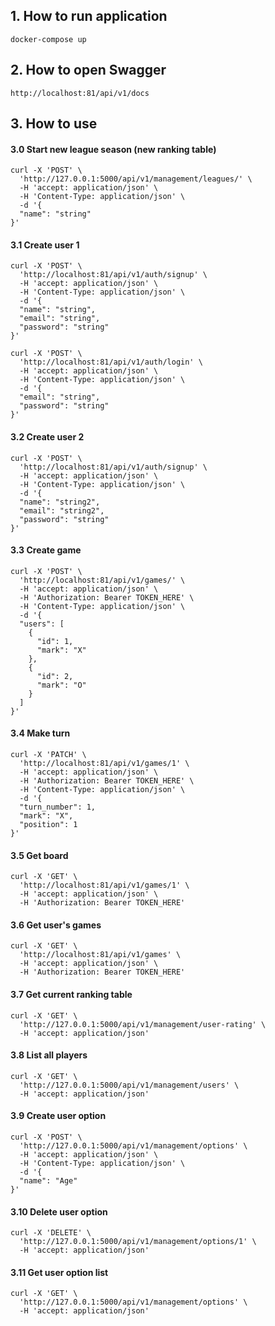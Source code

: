 ## 1. How to run application 

```
docker-compose up
```
## 2. How to open Swagger
```
http://localhost:81/api/v1/docs
```
## 3. How to use

#### 3.0 Start new league season (new ranking table)
```
curl -X 'POST' \
  'http://127.0.0.1:5000/api/v1/management/leagues/' \
  -H 'accept: application/json' \
  -H 'Content-Type: application/json' \
  -d '{
  "name": "string"
}'
```


#### 3.1 Create user 1 
```
curl -X 'POST' \
  'http://localhost:81/api/v1/auth/signup' \
  -H 'accept: application/json' \
  -H 'Content-Type: application/json' \
  -d '{
  "name": "string",
  "email": "string",
  "password": "string"
}'
```
```
curl -X 'POST' \
  'http://localhost:81/api/v1/auth/login' \
  -H 'accept: application/json' \
  -H 'Content-Type: application/json' \
  -d '{
  "email": "string",
  "password": "string"
}'
```

#### 3.2 Create user 2
```
curl -X 'POST' \
  'http://localhost:81/api/v1/auth/signup' \
  -H 'accept: application/json' \
  -H 'Content-Type: application/json' \
  -d '{
  "name": "string2",
  "email": "string2",
  "password": "string"
}'
```
#### 3.3 Create game
```
curl -X 'POST' \
  'http://localhost:81/api/v1/games/' \
  -H 'accept: application/json' \
  -H 'Authorization: Bearer TOKEN_HERE' \
  -H 'Content-Type: application/json' \
  -d '{
  "users": [
    {
      "id": 1,
      "mark": "X"
    },
    {
      "id": 2,
      "mark": "O"
    }
  ]
}'
```
#### 3.4 Make turn
```
curl -X 'PATCH' \
  'http://localhost:81/api/v1/games/1' \
  -H 'accept: application/json' \
  -H 'Authorization: Bearer TOKEN_HERE' \
  -H 'Content-Type: application/json' \
  -d '{
  "turn_number": 1,
  "mark": "X",
  "position": 1
}'
```

#### 3.5 Get board

```
curl -X 'GET' \
  'http://localhost:81/api/v1/games/1' \
  -H 'accept: application/json' \
  -H 'Authorization: Bearer TOKEN_HERE'
```


#### 3.6 Get user's games

```
curl -X 'GET' \
  'http://localhost:81/api/v1/games' \
  -H 'accept: application/json' \
  -H 'Authorization: Bearer TOKEN_HERE'
```

#### 3.7 Get current ranking table

```
curl -X 'GET' \
  'http://127.0.0.1:5000/api/v1/management/user-rating' \
  -H 'accept: application/json'
```

#### 3.8 List all players
```
curl -X 'GET' \
  'http://127.0.0.1:5000/api/v1/management/users' \
  -H 'accept: application/json'
```

#### 3.9 Create user option
```
curl -X 'POST' \
  'http://127.0.0.1:5000/api/v1/management/options' \
  -H 'accept: application/json' \
  -H 'Content-Type: application/json' \
  -d '{
  "name": "Age"
}'
```

#### 3.10 Delete user option
```
curl -X 'DELETE' \
  'http://127.0.0.1:5000/api/v1/management/options/1' \
  -H 'accept: application/json'
```


#### 3.11 Get user option list
```
curl -X 'GET' \
  'http://127.0.0.1:5000/api/v1/management/options' \
  -H 'accept: application/json'
```
